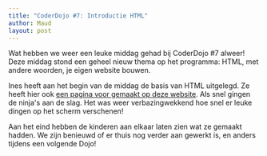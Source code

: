 ```yaml
---
title: "CoderDojo #7: Introductie HTML"
author: Maud
layout: post
---
```

Wat hebben we weer een leuke middag gehad bij CoderDojo #7 alweer! Deze middag stond een geheel nieuw thema op het programma: HTML, met andere woorden, je eigen website bouwen.

Ines heeft aan het begin van de middag de basis van HTML uitgelegd. Ze heeft hier ook [een pagina voor gemaakt op deze website](/materiaal/html). Als snel gingen de ninja's aan de slag. Het was weer verbazingwekkend hoe snel er leuke dingen op het scherm verschenen!

Aan het eind hebben de kinderen aan elkaar laten zien wat ze gemaakt hadden. We zijn benieuwd of er thuis nog verder aan gewerkt is, en anders tijdens een volgende Dojo!